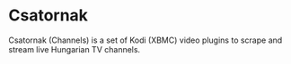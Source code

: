 # Csatornak
Csatornak (Channels) is a set of Kodi (XBMC) video plugins to scrape and stream live Hungarian TV channels.
